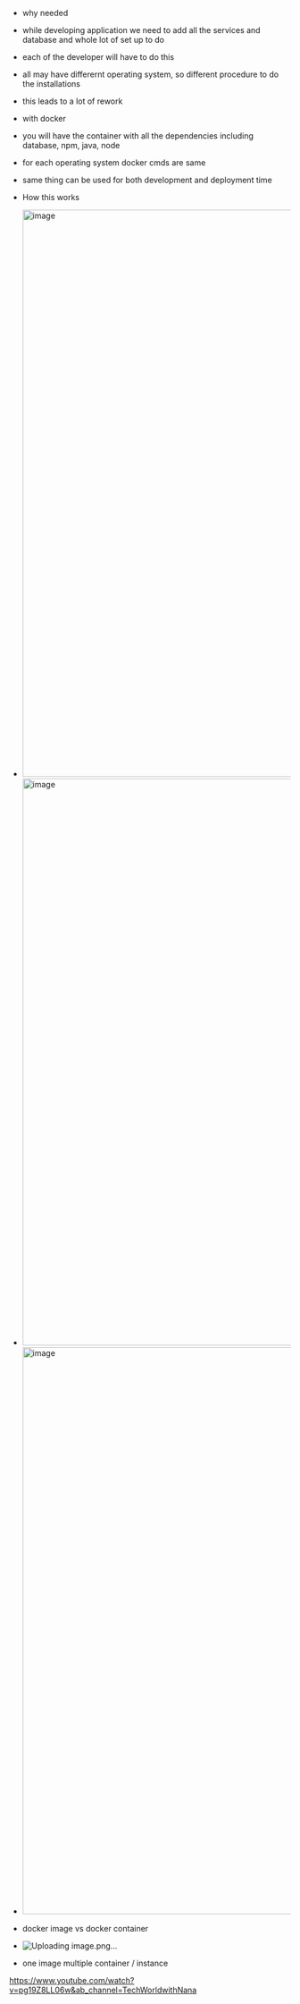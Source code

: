 * why needed
* while developing application we need to add all the services and database and whole lot of set up to do
* each of the developer will have to do this
* all may have differernt operating system, so different procedure to do the installations
* this leads to a lot of rework

* with docker
* you will have the container with all the dependencies including database, npm, java, node
* for each operating system docker cmds are same
* same thing can be used for both development and deployment time

* How this works
* <img width="1015" alt="image" src="https://github.com/sharayu134/Notes/assets/43854821/a21a191f-42ff-498d-b09b-45e9315bd65a">
*  <img width="1015" alt="image" src="https://github.com/sharayu134/Notes/assets/43854821/a574f451-7ecb-486a-81d8-edd509c409ed">
*  <img width="1015" alt="image" src="https://github.com/sharayu134/Notes/assets/43854821/c77b5c63-25a8-480b-b0dd-560a85da5f5a">


* docker image vs docker container
* ![Uploading image.png…]()
* one image multiple container / instance




https://www.youtube.com/watch?v=pg19Z8LL06w&ab_channel=TechWorldwithNana
